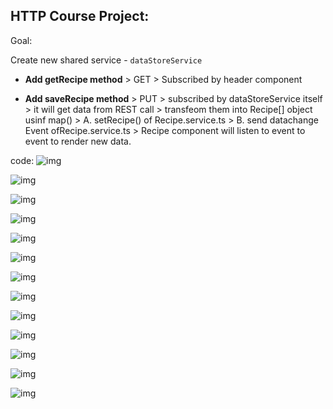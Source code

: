 ## HTTP Course Project:

Goal:

Create new shared service - `dataStoreService`

- **Add getRecipe method** > GET > Subscribed by header component

- **Add saveRecipe method** > PUT > subscribed by dataStoreService itself > it will get data from REST call > transfeom them into Recipe[] object usinf map() > A. setRecipe() of Recipe.service.ts > B. send datachange Event ofRecipe.service.ts > Recipe component will listen to event to event to render new data.

code:
![img](https://github.com/lekhrajdinkar/NG6/blob/master/notes/assets/http/cp/1.jpg)

![img](https://github.com/lekhrajdinkar/NG6/blob/master/notes/assets/http/cp/2.jpg)

![img](https://github.com/lekhrajdinkar/NG6/blob/master/notes/assets/http/cp/3.jpg)

![img](https://github.com/lekhrajdinkar/NG6/blob/master/notes/assets/http/cp/4.jpg)

![img](https://github.com/lekhrajdinkar/NG6/blob/master/notes/assets/http/cp/5.jpg)

![img](https://github.com/lekhrajdinkar/NG6/blob/master/notes/assets/http/cp/6.jpg)

![img](https://github.com/lekhrajdinkar/NG6/blob/master/notes/assets/http/cp/7.jpg)

![img](https://github.com/lekhrajdinkar/NG6/blob/master/notes/assets/http/cp/8.jpg)

![img](https://github.com/lekhrajdinkar/NG6/blob/master/notes/assets/http/cp/9.jpg)

![img](https://github.com/lekhrajdinkar/NG6/blob/master/notes/assets/http/cp/10.jpg)

![img](https://github.com/lekhrajdinkar/NG6/blob/master/notes/assets/http/cp/11.jpg)

![img](https://github.com/lekhrajdinkar/NG6/blob/master/notes/assets/http/cp/12.jpg)

![img](https://github.com/lekhrajdinkar/NG6/blob/master/notes/assets/http/cp/13.jpg)


